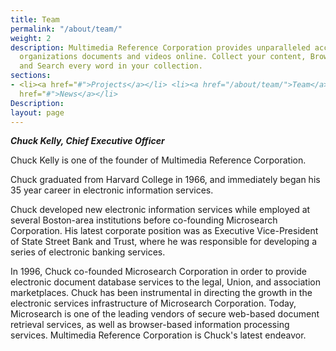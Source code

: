 ```yaml
---
title: Team
permalink: "/about/team/"
weight: 2
description: Multimedia Reference Corporation provides unparalleled access to your
  organizations documents and videos online. Collect your content, Browse using metadata,
  and Search every word in your collection.
sections:
- <li><a href="#">Projects</a></li> <li><a href="/about/team/">Team</a></li> <li><a
  href="#">News</a></li>
Description: 
layout: page
---
```


***Chuck Kelly, Chief Executive Officer***  

Chuck Kelly is one of the founder of Multimedia Reference Corporation.

Chuck graduated from Harvard College in 1966, and immediately began his 35 year career in electronic information services.

Chuck developed new electronic information services while employed at several Boston-area institutions before co-founding Microsearch Corporation. His latest corporate position was as Executive Vice-President of State Street Bank and Trust, where he was responsible for developing a series of electronic banking services.

In 1996, Chuck co-founded Microsearch Corporation in order to provide electronic document database services to the legal, Union, and association marketplaces.
Chuck has been instrumental in directing the growth in the electronic services infrastructure of Microsearch Corporation. Today, Microsearch is one of the leading vendors of secure web-based document retrieval services, as well as browser-based information processing services. Multimedia Reference Corporation is Chuck's latest endeavor.

